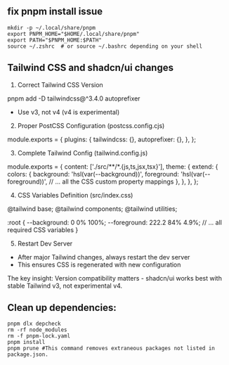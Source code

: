 ## fix pnpm install issue

```
mkdir -p ~/.local/share/pnpm
export PNPM_HOME="$HOME/.local/share/pnpm"
export PATH="$PNPM_HOME:$PATH"
source ~/.zshrc  # or source ~/.bashrc depending on your shell
```

## Tailwind CSS and shadcn/ui changes


1. Correct Tailwind CSS Version

  pnpm add -D tailwindcss@^3.4.0 autoprefixer
  - Use v3, not v4 (v4 is experimental)

  2. Proper PostCSS Configuration (postcss.config.cjs)

  module.exports = {
    plugins: {
      tailwindcss: {},
      autoprefixer: {},
    },
  };

  3. Complete Tailwind Config (tailwind.config.js)

  module.exports = {
    content: ['./src/**/*.{js,ts,jsx,tsx}'],
    theme: {
      extend: {
        colors: {
          background: 'hsl(var(--background))',
          foreground: 'hsl(var(--foreground))',
          // ... all the CSS custom property mappings
        },
      },
    },
  };

  4. CSS Variables Definition (src/index.css)

  @tailwind base;
  @tailwind components;
  @tailwind utilities;

  :root {
    --background: 0 0% 100%;
    --foreground: 222.2 84% 4.9%;
    // ... all required CSS variables
  }

  5. Restart Dev Server

  - After major Tailwind changes, always restart the dev server
  - This ensures CSS is regenerated with new configuration

  The key insight: Version compatibility matters - shadcn/ui
  works best with stable Tailwind v3, not experimental v4.


  ## Clean up dependencies:
  ```
  pnpm dlx depcheck
  rm -rf node_modules
  rm -f pnpm-lock.yaml
  pnpm install
  pnpm prune #This command removes extraneous packages not listed in package.json.
```


